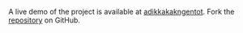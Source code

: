 A live demo of the project is available at [adikkakakngentot](https://adikkakakngentot.pages.dev).
Fork the [repository](https://github.com/untaokeroa) on GitHub.